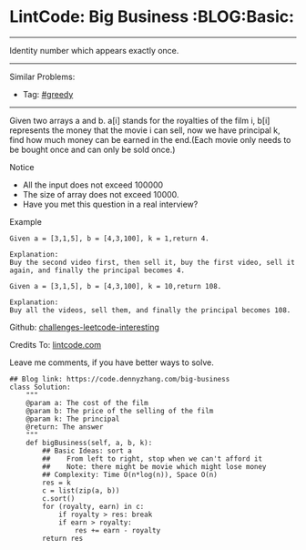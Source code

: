 # LintCode: Big Business     :BLOG:Basic:


---

Identity number which appears exactly once.  

---

Similar Problems:  
-   Tag: [#greedy](https://code.dennyzhang.com/tag/greedy)

---

Given two arrays a and b. a[i] stands for the royalties of the film i, b[i] represents the money that the movie i can sell, now we have principal k, find how much money can be earned in the end.(Each movie only needs to be bought once and can only be sold once.)  

Notice  
-   All the input does not exceed 100000
-   The size of array does not exceed 10000.
-   Have you met this question in a real interview?

Example  

    Given a = [3,1,5], b = [4,3,100], k = 1,return 4.
    
    Explanation:
    Buy the second video first, then sell it, buy the first video, sell it again, and finally the principal becomes 4.

    Given a = [3,1,5], b = [4,3,100], k = 10,return 108.
    
    Explanation:
    Buy all the videos, sell them, and finally the principal becomes 108.

Github: [challenges-leetcode-interesting](https://github.com/DennyZhang/challenges-leetcode-interesting/tree/master/big-business)  

Credits To: [lintcode.com](http://www.lintcode.com/en/problem/big-business/)  

Leave me comments, if you have better ways to solve.  

    ## Blog link: https://code.dennyzhang.com/big-business
    class Solution:
        """
        @param a: The cost of the film
        @param b: The price of the selling of the film
        @param k: The principal
        @return: The answer
        """
        def bigBusiness(self, a, b, k):
            ## Basic Ideas: sort a
            ##    From left to right, stop when we can't afford it
            ##    Note: there might be movie which might lose money 
            ## Complexity: Time O(n*log(n)), Space O(n)
            res = k
            c = list(zip(a, b))
            c.sort()
            for (royalty, earn) in c:
                if royalty > res: break
                if earn > royalty:
                    res += earn - royalty
            return res